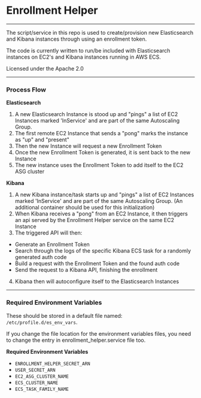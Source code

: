 # Enrollment Helper

---

The script/service in this repo is used to create/provision new Elasticsearch and Kibana instances through using an enrollment token.

The code is currently written to run/be included with Elasticsearch instances on EC2's and Kibana instances running in AWS ECS.

Licensed under the Apache 2.0

---
### Process Flow

**Elasticsearch**
1. A new Elasticsearch Instance is stood up and "pings" a list of EC2 Instances marked 'InService' and are part of the same Autoscaling Group.
2. The first remote EC2 Instance that sends a "pong" marks the instance as "up" and "present"
3. Then the new Instance will request a new Enrollment Token
4. Once the new Enrollment Token is generated, it is sent back to the new Instance
5. The new instance uses the Enrollment Token to add itself to the EC2 ASG cluster


**Kibana**
1. A new Kibana instance/task starts up and "pings" a list of EC2 Instances marked 'InService' and are part of the same Autoscaling Group. (An additional container should be used for this initialization)
2. When Kibana receives a "pong" from an EC2 Instance, it then triggers an api served by the Enrollment Helper service on the same EC2 Instance
3. The triggered API will then:
  - Generate an Enrollment Token
  - Search through the logs of the specific Kibana ECS task for a randomly generated auth code
  - Build a request with the Enrollment Token and the found auth code
  - Send the request to a Kibana API, finishing the enrollment
4. Kibana then will autoconfigure itself to the Elasticsearch Instances



___

### Required Environment Variables
These should be stored in a default file named: `/etc/profile.d/es_env_vars`. 

If you change the file location for the environment variables files, you need to change the entry in enrollment_helper.service file too.


**Required Environment Variables**
- `ENROLLMENT_HELPER_SECRET_ARN`  
- `USER_SECRET_ARN`  
- `EC2_ASG_CLUSTER_NAME`  
- `ECS_CLUSTER_NAME`  
- `ECS_TASK_FAMILY_NAME`  


